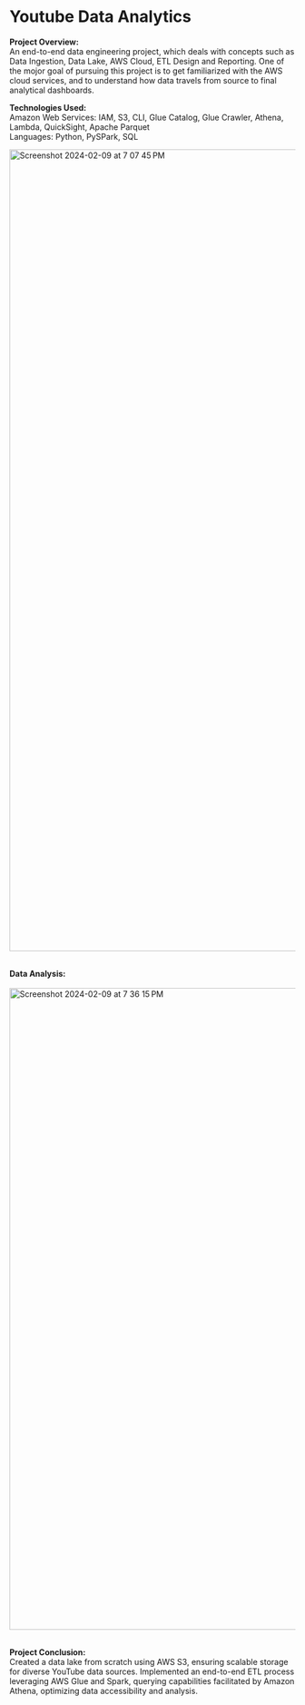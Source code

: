 # Youtube Data Analytics

<strong>Project Overview:</strong> <br>
An end-to-end data engineering project, which deals with concepts such as Data Ingestion, Data Lake, AWS Cloud, ETL Design and Reporting.
One of the mojor goal of pursuing this project is to get familiarized with the AWS cloud services, and to understand how data travels from source to final analytical dashboards. 

<strong>Technologies Used:</strong> <br>
Amazon Web Services: IAM, S3, CLI, Glue Catalog, Glue Crawler, Athena, Lambda, QuickSight, Apache Parquet <br>
Languages: Python, PySPark, SQL

<img width="1413" alt="Screenshot 2024-02-09 at 7 07 45 PM" src="https://github.com/ShwetSaoji/Data_engineering_yt_analysis/assets/112597837/7aedafe9-bc04-472d-8bb9-b281b7a85b22">  <br>  <br>

<strong>Data Analysis:</strong> <br>  <br>
<img width="1131" alt="Screenshot 2024-02-09 at 7 36 15 PM" src="https://github.com/ShwetSaoji/Data_engineering_yt_analysis/assets/112597837/f5878f34-937f-479d-b2bb-4950765723a9">

<br>
<strong>Project Conclusion:</strong> <br>  
Created a data lake from scratch using AWS S3, ensuring scalable storage for diverse YouTube data sources.
Implemented an end-to-end ETL process leveraging AWS Glue and Spark, querying capabilities facilitated by
Amazon Athena, optimizing data accessibility and analysis.


